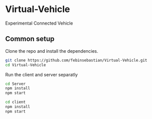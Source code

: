 # Virtual-Vehicle
Experimental Connected Vehicle

## Common setup

Clone the repo and install the dependencies.

```bash
git clone https://github.com/febinsebastian/Virtual-Vehicle.git
cd Virtual-Vehicle
```

Run the client and server separatly
```bash
cd Server
npm install
npm start
```

```bash
cd client
npm install
npm start
```


